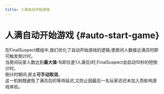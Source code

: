 ```yaml
---
title: 人满自动开始游戏
---
```


# 人满自动开始游戏 {#auto-start-game}

在FinalSuspect模组中,我们优化了自动开始游戏的逻辑,使房间人数接近满员时即可触发倒计时。\
当房间玩家人数达到**最大值-1**(即仅差1人满员)时,FinalSuspect会启动10秒的短倒计时。\
倒计时期间,房主**可手动取消**。\
这一机制既避免了满员后的等待延迟,又防止因最后一名玩家迟迟未加入而影响游戏体验。
